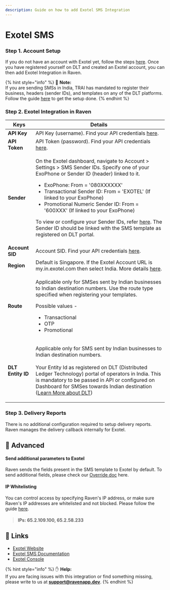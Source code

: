 ```yaml
---
description: Guide on how to add Exotel SMS Integration
---
```


# Exotel SMS

### Step 1. **Account Setup**

If you do not have an account with Exotel yet, follow the steps [here](https://support.exotel.com/support/solutions/articles/105436-what-is-the-registration-process-). Once you have registered yourself on DLT and created an Exotel account, you can then add Exotel Integration in Raven.

{% hint style="info" %}
📘 **Note:** \
If you are sending SMSs in India, TRAI has mandated to register their business, headers (sender IDs), and templates on any of the DLT platforms. Follow the guide [here](https://www.textlocal.in/tcccpr-trai-dlt-registration/) to get the setup done.
{% endhint %}



### Step 2. Exotel Integration in Raven

| Keys              | Details                                                                                                                                                                                                                                                                                                                                                                                                                                                                                                                                                                                                                |
| ----------------- | ---------------------------------------------------------------------------------------------------------------------------------------------------------------------------------------------------------------------------------------------------------------------------------------------------------------------------------------------------------------------------------------------------------------------------------------------------------------------------------------------------------------------------------------------------------------------------------------------------------------------- |
| **API Key**       | API Key (username). Find your API credentials [here](https://support.exotel.com/support/solutions/articles/3000023019-how-to-find-my-api-key-api-token-account-sid-and-subdomain-).                                                                                                                                                                                                                                                                                                                                                                                                                                    |
| **API Token**     | API Token (password). Find your API credentials [here](https://support.exotel.com/support/solutions/articles/3000023019-how-to-find-my-api-key-api-token-account-sid-and-subdomain-).                                                                                                                                                                                                                                                                                                                                                                                                                                  |
| **Sender**        | <p>On the Exotel dashboard, navigate to Account > Settings > SMS Sender IDs. Specify one of your ExoPhone or Sender ID (header) linked to it.</p><ul><li>ExoPhone: From = '080XXXXXX'</li><li>Transactional Sender ID: From = 'EXOTEL' (If linked to your ExoPhone)</li><li>Promotional Numeric Sender ID: From = '600XXX' (If linked to your ExoPhone)</li></ul><p>To view or configure your Sender IDs, refer <a href="https://support.exotel.com/support/solutions/articles/126794-how-to-choose-an-sms-sender-id-">here</a>. The Sender ID should be linked with the SMS template as registered on DLT portal.</p> |
| **Account SID**   | Account SID. Find your API credentials [here](https://support.exotel.com/support/solutions/articles/3000023019-how-to-find-my-api-key-api-token-account-sid-and-subdomain-).                                                                                                                                                                                                                                                                                                                                                                                                                                           |
| **Region**        | Default is Singapore. If the Exotel Account URL is my.in.exotel.com then select India. More details [here](https://support.exotel.com/support/solutions/articles/3000023019-how-to-find-my-api-key-api-token-account-sid-and-subdomain-).                                                                                                                                                                                                                                                                                                                                                                              |
| **Route**         | <p>Applicable only for SMSes sent by Indian businesses to Indian destination numbers. Use the route type specified when registering your templates.</p><p>Possible values -</p><ul><li>Transactional</li><li>OTP</li><li>Promotional</li></ul>                                                                                                                                                                                                                                                                                                                                                                         |
| **DLT Entity ID** | <p>Applicable only for SMS sent by Indian businesses to Indian destination numbers.<br><br>Your Entity Id as registered on DLT (Distributed Ledger Technology) portal of operators in India. This is mandatory to be passed in API or configured on Dashboard for SMSes towards Indian destination  (<a href="https://support.exotel.com/support/solutions/articles/3000096504-trai-regulations-on-commercial-communications-dlt-portal-sms-in-india">Learn More about DLT</a>)</p>                                                                                                                                    |



### Step 3. Delivery Reports

There is no additional configuration required to setup delivery reports. Raven manages the delivery callback internally for Exotel.

## 💫 Advanced

#### Send additional parameters to Exotel

Raven sends the fields present in the SMS template to Exotel by default. To send additional fields, please check our [Override doc](../template.md#additional-fields) here.&#x20;

#### IP Whitelisting

You can control access by specifying Raven's IP address, or make sure Raven's IP addresses are whitelisted and not blocked. Please follow the guide [here](https://exotel.com/blog/access-control-for-exotel-apis/).

> #### IPs: 65.2.109.100, 65.2.58.233

## 🔗 Links

* [Exotel Website](https://exotel.com)
* [Exotel SMS Documentation](https://developer.exotel.com/api/sms)
* [Exotel Console](https://my.exotel.com)&#x20;

{% hint style="info" %}
✋ **Help:** \
If you are facing issues with this integration or find something missing, please write to us at **support@ravenapp.dev**.
{% endhint %}
